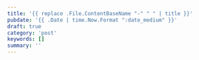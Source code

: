 ```yaml
---
title: '{{ replace .File.ContentBaseName "-" " " | title }}'
pubdate: '{{ .Date | time.Now.Format ":date_medium" }}'
draft: true
category: 'post'
keywords: []
summary: ''
---
```

